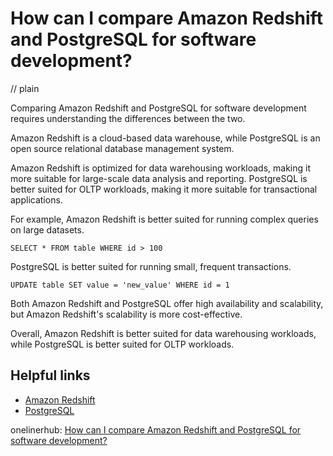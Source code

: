 # How can I compare Amazon Redshift and PostgreSQL for software development?
// plain

Comparing Amazon Redshift and PostgreSQL for software development requires understanding the differences between the two.

Amazon Redshift is a cloud-based data warehouse, while PostgreSQL is an open source relational database management system.

Amazon Redshift is optimized for data warehousing workloads, making it more suitable for large-scale data analysis and reporting. PostgreSQL is better suited for OLTP workloads, making it more suitable for transactional applications.

For example, Amazon Redshift is better suited for running complex queries on large datasets.
```
SELECT * FROM table WHERE id > 100
```

PostgreSQL is better suited for running small, frequent transactions.
```
UPDATE table SET value = 'new_value' WHERE id = 1
```

Both Amazon Redshift and PostgreSQL offer high availability and scalability, but Amazon Redshift's scalability is more cost-effective.

Overall, Amazon Redshift is better suited for data warehousing workloads, while PostgreSQL is better suited for OLTP workloads.

## Helpful links
- [Amazon Redshift](https://aws.amazon.com/redshift/)
- [PostgreSQL](https://www.postgresql.org/)

onelinerhub: [How can I compare Amazon Redshift and PostgreSQL for software development?](https://onelinerhub.com/amazon-redshift/how-can-i-compare-amazon-redshift-and-postgresql-for-software-development)